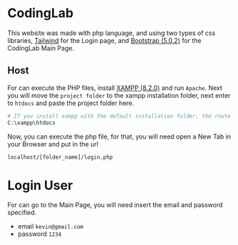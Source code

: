# CodingLab
This website was made with php language, and using two types of css libraries, [Tailwind](https://tailwindcss.com) for the Login page, and [Bootstrap (5.0.2)](https://getbootstrap.com/docs/5.0/getting-started/introduction/) for the CodingLab Main Page.

## Host
For can execute the PHP files, install [XAMPP (8.2.0)](https://www.apachefriends.org/es/download.html) and run `Apache`.
Next you will move the `project folder` to the xampp installation folder, next enter to `htdocs` and paste the project folder here.

```powershell
# If you install xampp with the default installation folder, the route is
C:\xampp\htdocs
```
Now, you can execute the php file, for that, you will need open a New Tab in your Browser and put in the url 

```
localhost/[folder_name]/login.php
```

# Login User
For can go to the Main Page, you will need insert the email and password specified.
* email `kevin@gmail.com`
* password `1234`
